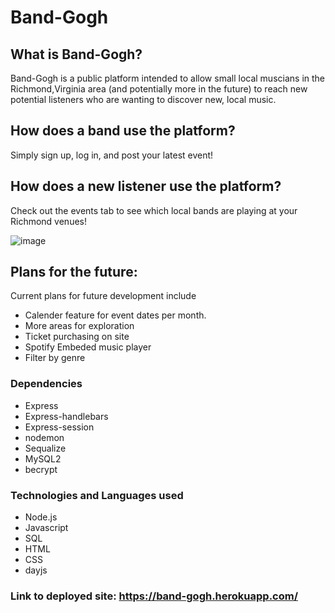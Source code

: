 # Band-Gogh

## What is Band-Gogh?
Band-Gogh is a public platform intended to allow small local muscians in the Richmond,Virginia area (and potentially more in the future) to reach new potential listeners who are wanting to discover new, local music.

## How does a band use the platform?
Simply sign up, log in, and post your latest event!

## How does a new listener use the platform?
Check out the events tab to see which local bands are playing at your Richmond venues!

![image](https://user-images.githubusercontent.com/89109404/145738324-a26adb1d-d92a-4ead-b35c-5b1e3c68fa90.png)

## Plans for the future:
Current plans for future development include
- Calender feature for event dates per month.
- More areas for exploration
- Ticket purchasing on site
- Spotify Embeded music player
- Filter by genre

### Dependencies
- Express
- Express-handlebars
- Express-session
- nodemon
- Sequalize
- MySQL2
- becrypt

### Technologies and Languages used
- Node.js
- Javascript
- SQL
- HTML
- CSS
- dayjs

### Link to deployed site: https://band-gogh.herokuapp.com/
